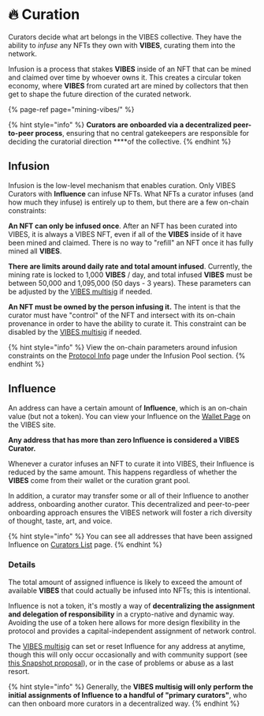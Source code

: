 # 🔥 Curation

Curators decide what art belongs in the VIBES collective. They have the ability to _infuse_ any NFTs they own with **VIBES**, curating them into the network.

Infusion is a process that stakes **VIBES** inside of an NFT that can be mined and claimed over time by whoever owns it. This creates a circular token economy, where **VIBES** from curated art are mined by collectors that then get to shape the future direction of the curated network.

{% page-ref page="mining-vibes/" %}

{% hint style="info" %}
**Curators are onboarded via a decentralized peer-to-peer process**, ensuring that no central gatekeepers are responsible for deciding the curatorial direction ****of the collective.
{% endhint %}

## Infusion

Infusion is the low-level mechanism that enables curation. Only VIBES Curators with **Influence** can infuse NFTs. What NFTs a curator infuses \(and how much they infuse\) is entirely up to them, but there are a few on-chain constraints:

**An NFT can only be infused once**. After an NFT has been curated into VIBES, it is always a VIBES NFT, even if all of the **VIBES** inside of it have been mined and claimed. There is no way to "refill" an NFT once it has fully mined all **VIBES**.

**There are limits around daily rate and total amount infused**. Currently, the mining rate is locked to 1,000 **VIBES** / day, and total infused **VIBES** must be between 50,000 and 1,095,000 \(50 days - 3 years\). These parameters can be adjusted by the [VIBES multisig](governance.md#vibes-multisig) if needed. 

**An NFT must be owned by the person infusing it.** The intent is that the curator must have "control" of the NFT and intersect with its on-chain provenance in order to have the ability to curate it. This constraint can be disabled by the [VIBES multisig](governance.md#vibes-multisig) if needed. 

{% hint style="info" %}
View the on-chain parameters around infusion constraints on the [Protocol Info](https://www.sickvibes.xyz/protocol) page under the Infusion Pool section.
{% endhint %}

## Influence

An address can have a certain amount of **Influence**, which is an on-chain value \(but not a token\). You can view your Influence on the [Wallet Page](https://sickvibes.xyz/wallet) on the VIBES site.

**Any address that has more than zero Influence is considered a VIBES Curator.**

Whenever a curator infuses an NFT to curate it into VIBES, their Influence is reduced by the same amount. This happens regardless of whether the **VIBES** come from their wallet or the curation grant pool.

In addition, a curator may transfer some or all of their Influence to another address, onboarding another curator. This decentralized and peer-to-peer onboarding approach ensures the VIBES network will foster a rich diversity of thought, taste, art, and voice.

{% hint style="info" %}
You can see all addresses that have been assigned Influence on [Curators List](https://sickvibes.xyz/curate/curators) page.
{% endhint %}

### Details

The total amount of assigned influence is likely to exceed the amount of available **VIBES** that could actually be infused into NFTs; this is intentional.

Influence is not a token, it's mostly a way of **decentralizing the assignment and delegation of responsibility** in a crypto-native and dynamic way. Avoiding the use of a token here allows for more design flexibility in the protocol and provides a capital-independent assignment of network control. 

The [VIBES multisig](governance.md#vibes-multisig) can set or reset Influence for any address at anytime, though this will only occur occasionally and with community support \(see [this Snapshot proposal](https://snapshot.org/#/sickvibes.eth/proposal/QmaAhfdC5zGkaQBzSjifgKpP623LvBq2KbJoa4rhrAcpFy)\), or in the case of problems or abuse as a last resort.

{% hint style="info" %}
Generally, the **VIBES multisig will only perform the initial assignments of Influence to a handful of "primary curators"**, who can then onboard more curators in a decentralized way.
{% endhint %}

